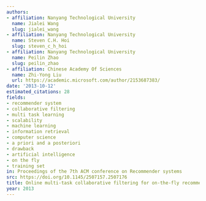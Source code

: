 ```yaml
---
authors:
- affiliation: Nanyang Technological University
  name: Jialei Wang
  slug: jialei_wang
- affiliation: Nanyang Technological University
  name: Steven C.H. Hoi
  slug: steven_c_h_hoi
- affiliation: Nanyang Technological University
  name: Peilin Zhao
  slug: peilin_zhao
- affiliation: Chinese Academy Of Sciences
  name: Zhi-Yong Liu
  url: https://academic.microsoft.com/author/2153687383/
date: '2013-10-12'
estimated_citations: 28
fields:
- recommender system
- collaborative filtering
- multi task learning
- scalability
- machine learning
- information retrieval
- computer science
- a priori and a posteriori
- drawback
- artificial intelligence
- on the fly
- training set
in: Proceedings of the 7th ACM conference on Recommender systems
src: https://doi.org/10.1145/2507157.2507176
title: Online multi-task collaborative filtering for on-the-fly recommender systems
year: 2013
---
```

